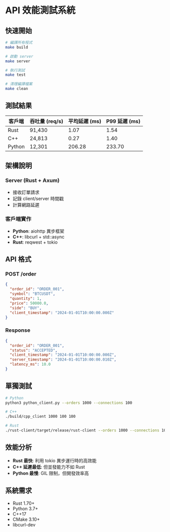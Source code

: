 # API 效能測試系統

## 快速開始

```bash
# 編譯所有程式
make build

# 啟動 server
make server

# 執行測試
make test

# 清理編譯檔案
make clean
```

## 測試結果

| 客戶端 | 吞吐量 (req/s) | 平均延遲 (ms) | P99 延遲 (ms) |
|--------|----------------|---------------|---------------|
| Rust   | 91,430         | 1.07          | 1.54          |
| C++    | 24,813         | 0.27          | 1.40          |
| Python | 12,301         | 206.28        | 233.70        |

## 架構說明

### Server (Rust + Axum)
- 接收訂單請求
- 記錄 client/server 時間戳
- 計算網路延遲

### 客戶端實作
- **Python**: aiohttp 異步框架
- **C++**: libcurl + std::async
- **Rust**: reqwest + tokio

## API 格式

### POST /order
```json
{
  "order_id": "ORDER_001",
  "symbol": "BTCUSDT",
  "quantity": 1,
  "price": 50000.0,
  "side": "BUY",
  "client_timestamp": "2024-01-01T10:00:00.000Z"
}
```

### Response
```json
{
  "order_id": "ORDER_001",
  "status": "ACCEPTED",
  "client_timestamp": "2024-01-01T10:00:00.000Z",
  "server_timestamp": "2024-01-01T10:00:00.010Z",
  "latency_ms": 10.0
}
```

## 單獨測試

```bash
# Python
python3 python_client.py --orders 1000 --connections 100

# C++
./build/cpp_client 1000 100 100

# Rust
./rust-client/target/release/rust-client --orders 1000 --connections 100
```

## 效能分析

- **Rust 最快**: 利用 tokio 異步運行時的高效能
- **C++ 延遲最低**: 但並發能力不如 Rust
- **Python 最慢**: GIL 限制，但開發效率高

## 系統需求

- Rust 1.70+
- Python 3.7+
- C++17
- CMake 3.10+
- libcurl-dev